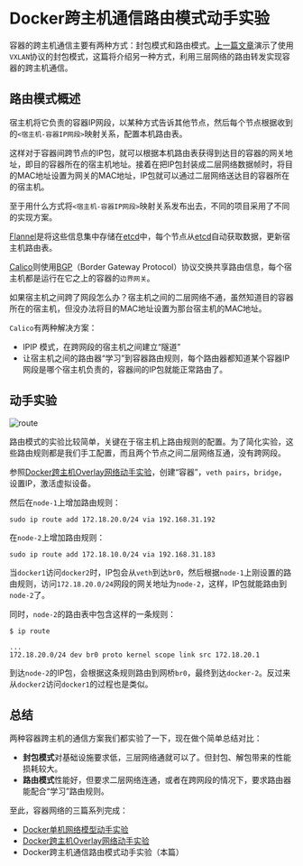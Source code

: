 # Docker跨主机通信路由模式动手实验


容器的跨主机通信主要有两种方式：封包模式和路由模式。[上一篇文章](/docker-overlay-networks)演示了使用`VXLAN`协议的封包模式，这篇将介绍另一种方式，利用三层网络的路由转发实现容器的跨主机通信。

## 路由模式概述

宿主机将它负责的容器IP网段，以某种方式告诉其他节点，然后每个节点根据收到的`<宿主机-容器IP网段>`映射关系，配置本机路由表。

这样对于容器间跨节点的IP包，就可以根据本机路由表获得到达目的容器的网关地址，即目的容器所在的宿主机地址。接着在把IP包封装成二层网络数据帧时，将目的MAC地址设置为网关的MAC地址，IP包就可以通过二层网络送达目的容器所在的宿主机。

至于用什么方式将`<宿主机-容器IP网段>`映射关系发布出去，不同的项目采用了不同的实现方案。

[Flannel](https://github.com/coreos/flannel)是将这些信息集中存储在[etcd](https://github.com/etcd-io/etcd)中，每个节点从[etcd](https://github.com/etcd-io/etcd)自动获取数据，更新宿主机路由表。

[Calico](https://github.com/projectcalico/calico/)则使用[BGP](https://en.wikipedia.org/wiki/Border_Gateway_Protocol)（Border Gateway Protocol）协议交换共享路由信息，每个宿主机都是运行在它之上的容器的`边界网关`。

如果宿主机之间跨了网段怎么办？宿主机之间的二层网络不通，虽然知道目的容器所在的宿主机，但没办法将目的MAC地址设置为那台宿主机的MAC地址。

`Calico`有两种解决方案：

* IPIP 模式，在跨网段的宿主机之间建立“隧道”
* 让宿主机之间的路由器“学习”到容器路由规则，每个路由器都知道某个容器IP网段是哪个宿主机负责的，容器间的IP包就能正常路由了。

## 动手实验

![route](https://cdn.mazhen.tech/images/202207112201327.png)

路由模式的实验比较简单，关键在于宿主机上路由规则的配置。为了简化实验，这些路由规则都是我们手工配置，而且两个节点之间二层网络互通，没有跨网段。

参照[Docker跨主机Overlay网络动手实验](/docker-overlay-networks)，创建“容器”，`veth pairs`，`bridge`，设置IP，激活虚拟设备。

然后在`node-1`上增加路由规则：

```
sudo ip route add 172.18.20.0/24 via 192.168.31.192
```

在`node-2`上增加路由规则：

```
sudo ip route add 172.18.10.0/24 via 192.168.31.183
```

当`docker1`访问`docker2`时，IP包会从`veth`到达`br0`，然后根据`node-1`上刚设置的路由规则，访问`172.18.20.0/24`网段的网关地址为`node-2`，这样，IP包就能路由到`node-2`了。

同时，`node-2`的路由表中包含这样的一条规则：

```
$ ip route

...
172.18.20.0/24 dev br0 proto kernel scope link src 172.18.20.1
```

到达`node-2`的IP包，会根据这条规则路由到网桥`br0`，最终到达`docker-2`。反过来从`docker2`访问`docker1`的过程也是类似。

## 总结

两种容器跨主机的通信方案我们都实验了一下，现在做个简单总结对比：

* **封包模式**对基础设施要求低，三层网络通就可以了。但封包、解包带来的性能损耗较大。
* **路由模式**性能好，但要求二层网络连通，或者在跨网段的情况下，要求路由器能配合“学习”路由规则。

至此，容器网络的三篇系列完成：

* [Docker单机网络模型动手实验](/docker-network-bridge)
* [Docker跨主机Overlay网络动手实验](/docker-overlay-networks)
* Docker跨主机通信路由模式动手实验（本篇）

